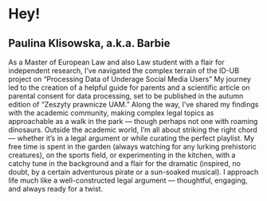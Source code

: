 # Hey!

## Paulina Klisowska, a.k.a. Barbie

As a Master of European Law and also Law student with a flair for independent research, I’ve navigated the complex terrain of the ID-UB project on “Processing Data of Underage Social Media Users” My journey led to the creation of a helpful guide for parents and a scientific article on parental consent for data processing, set to be published in the autumn edition of “Zeszyty prawnicze UAM.” Along the way, I’ve shared my findings with the academic community, making complex legal topics as approachable as a walk in the park — though perhaps not one with roaming dinosaurs. Outside the academic world, I’m all about striking the right chord — whether it’s in a legal argument or while curating the perfect playlist. My free time is spent in the garden (always watching for any lurking prehistoric creatures), on the sports field, or experimenting in the kitchen, with a catchy tune in the background and a flair for the dramatic (inspired, no doubt, by a certain adventurous pirate or a sun-soaked musical). I approach life much like a well-constructed legal argument — thoughtful, engaging, and always ready for a twist.
